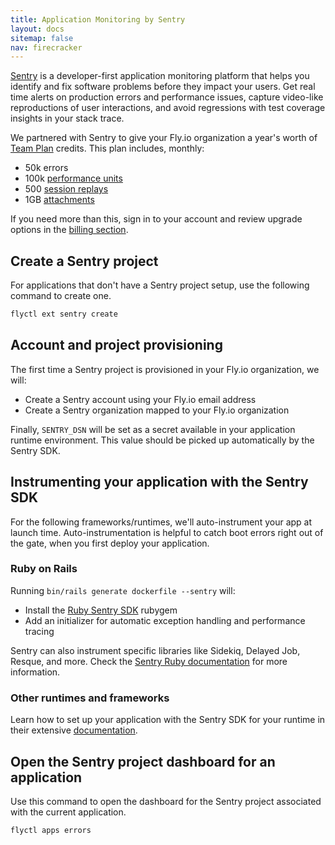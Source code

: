 ```yaml
---
title: Application Monitoring by Sentry
layout: docs
sitemap: false
nav: firecracker
---
```


[Sentry](https://sentry.io) is a developer-first application monitoring platform that helps you identify and fix software problems before they impact your users. Get real time alerts on production errors and performance issues, capture video-like reproductions of user interactions, and avoid regressions with test coverage insights in your stack trace. 

We partnered with Sentry to give your Fly.io organization a year's worth of [Team Plan](https://sentry.io/pricing) credits. This plan includes, monthly:

* 50k errors
* 100k [performance units](https://docs.sentry.io/product/performance/transaction-summary/?original_referrer=https%3A%2F%2Fduckduckgo.com%2F#what-is-a-transaction)
* 500 [session replays](https://docs.sentry.io/product/session-replay)
* 1GB [attachments](https://docs.sentry.io/platforms/native/guides/minidumps/enriching-events/attachments/)

If you need more than this, sign in to your account and review upgrade options in the [billing section](https://flyio.sentry.io/settings/billing/overview/).

## Create a Sentry project

For applications that don't have a Sentry project setup, use the following command to create one.

```cmd
flyctl ext sentry create
```

## Account and project provisioning

The first time a Sentry project is provisioned in your Fly.io organization, we will:

* Create a Sentry account using your Fly.io email address
* Create a Sentry organization mapped to your Fly.io organization

Finally, `SENTRY_DSN` will be set as a secret available in your application runtime environment. This value should be picked up automatically by the Sentry SDK.

## Instrumenting your application with the Sentry SDK

For the following frameworks/runtimes, we'll auto-instrument your app at launch time. Auto-instrumentation is helpful to catch boot errors right out of the gate, when you first deploy your application.

### Ruby on Rails

Running `bin/rails generate dockerfile --sentry` will:

* Install the [Ruby Sentry SDK](https://github.com/getsentry/sentry-ruby) rubygem
* Add an initializer for automatic exception handling and performance tracing


Sentry can also instrument specific libraries like Sidekiq, Delayed Job, Resque, and more. Check the [Sentry Ruby documentation](https://docs.sentry.io/platforms/ruby/) for more information.

### Other runtimes and frameworks

Learn how to set up your application with the Sentry SDK for your runtime in their extensive [documentation](https://docs.sentry.io/).

## Open the Sentry project dashboard for an application

Use this command to open the dashboard for the Sentry project associated with the current application.

```cmd
flyctl apps errors
```
